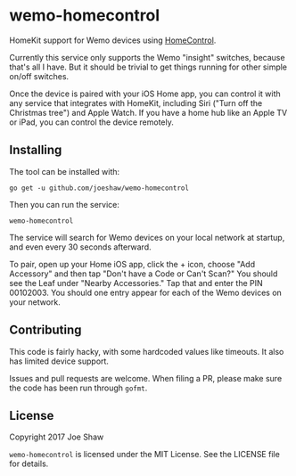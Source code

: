 
# wemo-homecontrol

HomeKit support for Wemo devices using
[HomeControl](https://github.com/brutella/hc).

Currently this service only supports the Wemo "insight" switches,
because that's all I have.  But it should be trivial to get things
running for other simple on/off switches.

Once the device is paired with your iOS Home app, you can control it
with any service that integrates with HomeKit, including Siri ("Turn
off the Christmas tree") and Apple Watch.  If you have a home hub like
an Apple TV or iPad, you can control the device remotely.

## Installing

The tool can be installed with:

    go get -u github.com/joeshaw/wemo-homecontrol

Then you can run the service:

    wemo-homecontrol

The service will search for Wemo devices on your local network at
startup, and even every 30 seconds afterward.

To pair, open up your Home iOS app, click the + icon, choose "Add
Accessory" and then tap "Don't have a Code or Can't Scan?"  You should
see the Leaf under "Nearby Accessories."  Tap that and enter the PIN
00102003.  You should one entry appear for each of the Wemo devices on
your network.

## Contributing

This code is fairly hacky, with some hardcoded values like timeouts.
It also has limited device support.

Issues and pull requests are welcome.  When filing a PR, please make
sure the code has been run through `gofmt`.

## License

Copyright 2017 Joe Shaw

`wemo-homecontrol` is licensed under the MIT License.  See the LICENSE file
for details.


